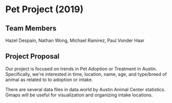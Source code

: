# Pet Project (2019)
## Team Members

Hazel Despain, Nathan Wong, Michael Ramirez, Paul Vonder Haar

## Project Proposal

Our project is focused on trends in Pet Adoption or Treatment in Austin. Specifically, we're interested in time, location, name, age, and type/breed of animal as related to to adoption or intake.

There are several data files in data.world by Austin Animal Center statistics. Gmaps will be useful for visualization and organizing intake locations.

## 